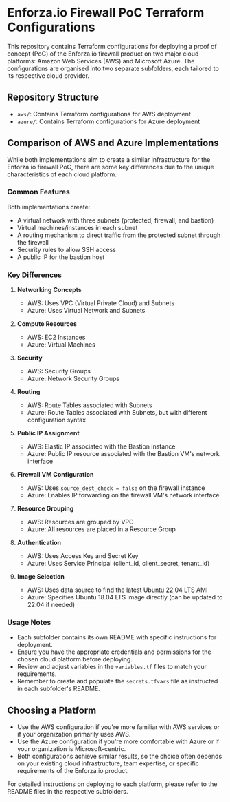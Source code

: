 # Enforza.io Firewall PoC Terraform Configurations

This repository contains Terraform configurations for deploying a proof of concept (PoC) of the Enforza.io firewall product on two major cloud platforms: Amazon Web Services (AWS) and Microsoft Azure. The configurations are organised into two separate subfolders, each tailored to its respective cloud provider.

## Repository Structure

- `aws/`: Contains Terraform configurations for AWS deployment
- `azure/`: Contains Terraform configurations for Azure deployment

## Comparison of AWS and Azure Implementations

While both implementations aim to create a similar infrastructure for the Enforza.io firewall PoC, there are some key differences due to the unique characteristics of each cloud platform.

### Common Features

Both implementations create:
- A virtual network with three subnets (protected, firewall, and bastion)
- Virtual machines/instances in each subnet
- A routing mechanism to direct traffic from the protected subnet through the firewall
- Security rules to allow SSH access
- A public IP for the bastion host

### Key Differences

1. **Networking Concepts**
   - AWS: Uses VPC (Virtual Private Cloud) and Subnets
   - Azure: Uses Virtual Network and Subnets

2. **Compute Resources**
   - AWS: EC2 Instances
   - Azure: Virtual Machines

3. **Security**
   - AWS: Security Groups
   - Azure: Network Security Groups

4. **Routing**
   - AWS: Route Tables associated with Subnets
   - Azure: Route Tables associated with Subnets, but with different configuration syntax

5. **Public IP Assignment**
   - AWS: Elastic IP associated with the Bastion instance
   - Azure: Public IP resource associated with the Bastion VM's network interface

6. **Firewall VM Configuration**
   - AWS: Uses `source_dest_check = false` on the firewall instance
   - Azure: Enables IP forwarding on the firewall VM's network interface

7. **Resource Grouping**
   - AWS: Resources are grouped by VPC
   - Azure: All resources are placed in a Resource Group

8. **Authentication**
   - AWS: Uses Access Key and Secret Key
   - Azure: Uses Service Principal (client_id, client_secret, tenant_id)

9. **Image Selection**
   - AWS: Uses data source to find the latest Ubuntu 22.04 LTS AMI
   - Azure: Specifies Ubuntu 18.04 LTS image directly (can be updated to 22.04 if needed)

### Usage Notes

- Each subfolder contains its own README with specific instructions for deployment.
- Ensure you have the appropriate credentials and permissions for the chosen cloud platform before deploying.
- Review and adjust variables in the `variables.tf` files to match your requirements.
- Remember to create and populate the `secrets.tfvars` file as instructed in each subfolder's README.

## Choosing a Platform

- Use the AWS configuration if you're more familiar with AWS services or if your organization primarily uses AWS.
- Use the Azure configuration if you're more comfortable with Azure or if your organization is Microsoft-centric.
- Both configurations achieve similar results, so the choice often depends on your existing cloud infrastructure, team expertise, or specific requirements of the Enforza.io product.

For detailed instructions on deploying to each platform, please refer to the README files in the respective subfolders.
